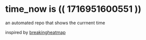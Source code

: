 # time_now is (( 1716951600551 ))

an automated repo that shows the currnent time

inspired by [breakingheatmap](https://github.com/breakingheatmap/breakingheatmap)